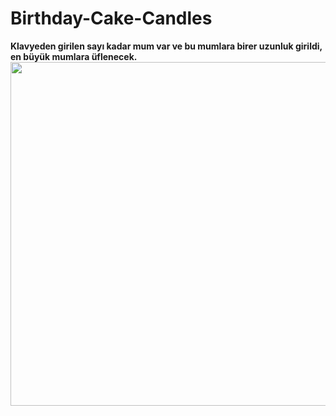 # Birthday-Cake-Candles
<b>Klavyeden girilen sayı kadar mum var ve bu mumlara birer uzunluk girildi, en büyük mumlara üflenecek.</b><br>
<img src="images/Adsız.png" height="550" width="1200" style="max-width:100%;">
